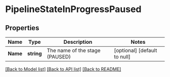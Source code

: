 # PipelineStateInProgressPaused

## Properties
Name | Type | Description | Notes
------------ | ------------- | ------------- | -------------
**Name** | **string** | The name of the stage (PAUSED) | [optional] [default to null]

[[Back to Model list]](../README.md#documentation-for-models) [[Back to API list]](../README.md#documentation-for-api-endpoints) [[Back to README]](../README.md)

